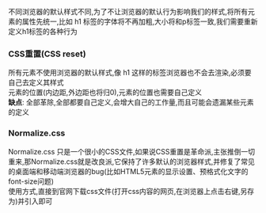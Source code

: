 不同浏览器的默认样式不同,为了不让浏览器的默认行为影响我们的样式,将所有元素的属性先统一,比如 h1 标签的字体将不再加粗,大小将和p标签一致,我们需要重新定义h1标签的各种行为
### CSS重置(CSS reset)
所有元素不使用浏览器的默认样式,像 h1 这样的标签浏览器也不会去渲染,必须要自己去定义其样式  
元素的位置(内边距,外边距也将归0),元素的位置也需要自己定义  
**缺点**: 全部革除,全部都要自己定义,会增大自己的工作量,而且可能会遗漏某些元素的定义  
### Normalize.css
Normalize.css 只是一个很小的CSS文件,如果说CSS重置是革命派,主张推倒一切重来,那Normalize.css就是改良派,它保持了许多默认的浏览器样式,并修复了常见的桌面端和移动端浏览器的bug(比如HTML5元素的显示设置、预格式化文字的font-size问题)  
使用方式,直接到官网下载css文件(打开css内容的网页,在浏览器上点击右键,另存为)并引入即可  
